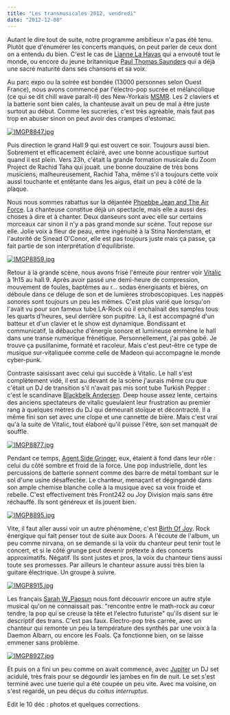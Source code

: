 ```yaml
---
title: "Les transmusicales 2012, vendredi"
date: "2012-12-08"
---
```


Autant le dire tout de suite, notre programme ambitieux n'a pas été tenu. Plutôt que d'énumérer les concerts manqués, on peut parler de ceux dont on a entendu du bien. C'est le cas de [Lianne La Havas](http://www.liannelahavas.com/) qui a envouté tout le monde, ou encore du jeune britannique [Paul Thomas Saunders](http://paulthomassaunders.com/) qui a déjà une sacré maturité dans ses chansons et sa voix.

Au parc expo ou la soirée est bondée (13000 personnes selon Ouest France), nous avons commencé par l'électro-pop sucrée et mélancolique (ce qui se dit chill wave paraît-il) des New-Yorkais [MSMR](http://msmrsounds.com). Les 2 claviers et la batterie sont bien calés, la chanteuse avait un peu de mal à être juste surtout au début. Comme les sucreries, c'est très agréable, mais faut pas trop en abuser sinon on peut avoir des crampes d'estomac.

[![IMGP8847.jpg](images/8258577246_70760643f1.jpg)](http://www.flickr.com/photos/31719094@N04/8258577246/ "IMGP8847.jpg de bamthomas, sur Flickr")

Puis direction le grand Hall 9 qui est ouvert ce soir. Toujours aussi bien. Sobrement et efficacement éclairé, avec une bonne acoustique surtout quand il est plein. Vers 23h, c'était la grande formation musicale du Zoom Project de Rachid Taha qui jouait. une bonne douzaine de très bons musiciens, malheureusement, Rachid Taha, même s'il a toujours cette voix aussi touchante et entêtante dans les aigus, était un peu à côté de la plaque.

Nous nous sommes rabattus sur la déjantée [Phoebbe Jean and The Air Force](http://phoebejeanandtheairforce.fr/). La chanteuse constitue déjà un spectacle, mais elle a aussi des choses à dire et à chanter. Deux danseurs sont avec elle sur certains morceaux car sinon il n'y a pas grand monde sur scène. Tout repose sur elle. Jolie voix à fleur de peau, entre ingénuité à la Stina Nordenstam, et l'autorité de Sinead O'Conor, elle est pas toujours juste mais ça passe, ça fait partie de son interprétation d'équilibriste.

[![IMGP8859.jpg](images/8257510491_2741d16faa.jpg)](http://www.flickr.com/photos/31719094@N04/8257510491/ "IMGP8859.jpg de bamthomas, sur Flickr")

Retour à la grande scène, nous avons frisé l'émeute pour rentrer voir [Vitalic](http://vitalic.org/) à 1h15 au hall 9. Après avoir passé une demi-heure de compression, mouvement de foules, baptêmes au r... sodas énergisants et bières, on déboule dans ce déluge de son et de lumières stroboscopiques. Les nappes sonores sont toujours un peu les mêmes. C'est plus varié que lorsqu'on l'avait vu pour son fameux tube LA-Rock où il enchaînait des samples tous les quarts d'heures, seul derrière son pupitre. Là, il est accompagné d'un batteur et d'un clavier et le show est dynamique. Bondissant et communicatif, la débauche d'énergie sonore et lumineuse emmène le hall dans une transe numérique frénétique. Personnellement, j'ai pas gobé. Je trouve ça pusillanime, formaté et racoleur. Mais c'est peut-être ce type de musique sur-vitaliquée comme celle de Madeon qui accompagne le monde cyber-punk.

Contraste saisissant avec celui qui succède à Vitalic. Le hall s'est complètement vidé, il est au devant de la scène j'aurais même cru que c'était un DJ de transition s'il n'avait pas mis sont tube Turkish Pepper : c'est le scandinave [Blackbelk Andersen](http://soundcloud.com/blackbelt). Deep house assez lente, certains des anciens spectateurs de vitalic gueulaient leur frustration au premier rang à quelques mètres du DJ qui demeurait stoïque et décontracté. Il a même fini son set avec une clope et une cannette de bière. Mais c'est vrai qu'à la suite de Vitalic, tout élaboré qu'il puisse l'être, son set manquait de souffle.

[![IMGP8877.jpg](images/8258579096_af594b2f0b.jpg)](http://www.flickr.com/photos/31719094@N04/8258579096/ "IMGP8877.jpg de bamthomas, sur Flickr")

Pendant ce temps, [Agent Side Gringer](http://www.agentsidegrinder.com), eux, étaient à fond dans leur rôle : celui du côté sombre et froid de la force. Une pop industrielle, dont les percussions de batterie sonnent comme des barre de métal tombant sur le sol d'une usine désaffectée. Le chanteur, menaçant et dégingandé dans son ample chemise blanche colle à la musique avec sa voix froide et rebelle. C'est effectivement très Front242 ou Joy Division mais sans être réchauffé. Ils sont généreux et ils jouent bien.

[![IMGP8895.jpg](images/8258579984_0817a09627.jpg)](http://www.flickr.com/photos/31719094@N04/8258579984/ "IMGP8895.jpg de bamthomas, sur Flickr")

Vite, il faut aller aussi voir un autre phénomène, c'est [Birth Of Joy](http://www.birthofjoy.com). Rock énergique qui fait penser tout de suite aux Doors. A l'écoute de l'album, un peu comme nirvana, on se demande si la voix du chanteur peut tenir tout le concert, et si le côté grunge peut devenir prétexte à des concerts approximatifs. Négatif. Ils sont justes et pros, la voix du chanteur tiens aussi toute ses promesses. Par ailleurs le chanteur assure aussi très bien la guitare électrique. Un groupe à suivre.

[![IMGP8915.jpg](images/8257515465_9c6a99987e_z.jpg)](http://www.flickr.com/photos/31719094@N04/8257515465/ "IMGP8915.jpg de bamthomas, sur Flickr")

Les français [Sarah W\_Papsun](http://www.papsun.com) nous font découvrir encore un autre style musical qu'on ne connaissait pas. "rencontre entre le math-rock au cœur tendre, la pop qui se creuse la tête et l'electro futuriste" qu'ils disent sur le descriptif des trans. C'est pas faux. Electro-pop très carrée, avec un chanteur qui remonte un peu la température des synthés par une voix à la Daemon Albarn, ou encore les Foals. Ça fonctionne bien, on se laisse emmener sans problème.

[![IMGP8927.jpg](images/8257516303_873167b267.jpg)](http://www.flickr.com/photos/31719094@N04/8257516303/ "IMGP8927.jpg de bamthomas, sur Flickr")

Et puis on a fini un peu comme on avait commencé, avec [Jupiter](http://www.wearejupiter.com) un DJ set acidulé, très frais pour se dégourdir les jambes en fin de nuit. Le set s'est terminé avec une tuerie qui a été coupée un peu vite. Avec ma voisine, on s'est regardé, un peu déçus du _coitus interruptus_.

Edit le 10 déc : photos et quelques corrections.
